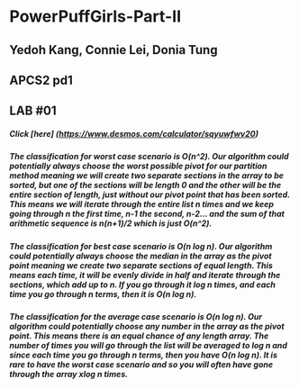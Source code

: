 # PowerPuffGirls-Part-II

## Yedoh Kang, Connie Lei, Donia Tung

## APCS2 pd1

## LAB #01

##### Click [here] (https://www.desmos.com/calculator/sqyuwfwv20)
##### The classification for worst case scenario is O(n^2). Our algorithm could potentially always choose the worst possible pivot for our partition method meaning we will create two separate sections in the array to be sorted, but one of the sections will be length 0 and the other will be the entire section of length, just without our pivot point that has been sorted. This means we will iterate through the entire list n times and we keep going through n the first time, n-1 the second, n-2… and the sum of that arithmetic sequence is n(n+1)/2 which is just O(n^2).

##### The classification for best case scenario is O(n log n). Our algorithm could potentially always choose the median in the array as the pivot point meaning we create two separate sections of equal length. This means each time, it will be evenly divide in half and iterate through the sections, which add up to n. If you go through it log n times, and each time you go through n terms, then it is O(n log n).

##### The classification for the average case scenario is O(n log n). Our algorithm could potentially choose any number in the array as the pivot point. This means there is an equal chance of any length array. The number of times you will go through the list will be averaged to log n and since each time you go through n terms, then you have O(n log n). It is rare to have the worst case scenario and so you will often have gone through the array xlog n times.
